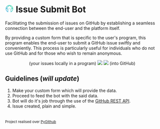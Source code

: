 # <img src="https://raw.githubusercontent.com/matijakljajic/issuesubmitbot/main/logo.png" width="28px"> Issue Submit Bot
Facilitating the submission of issues on GitHub by establishing a seamless connection between the end-user and the platform itself.

By providing a custom form that is specific to the user's program, this program enables the end-user to submit a GitHub issue swiftly and conveniently. This process is particularly useful for individuals who do not use GitHub and for those who wish to remain anonymous.

<p align=center>(your issues locally in a program) <img src="https://user-images.githubusercontent.com/95945959/166686199-b78b681c-843f-4d2f-9d51-ec65f8d0d630.png" width="25px"> <img src="https://user-images.githubusercontent.com/95945959/166686493-be7fb6da-a3ef-4312-8a46-90a650d4e552.png" width="25px"> (into GitHub)</p>

## Guidelines (*will update*)
1. Make your custom form which will provide the data.
2. Proceed to feed the bot with the said data.
3. Bot will do it's job through the use of the [GitHub REST API](https://docs.github.com/en/rest).
4. Issue created, plain and simple.

##

<sub>Project realised over [PyGithub](https://github.com/PyGithub/PyGithub)</sub>
